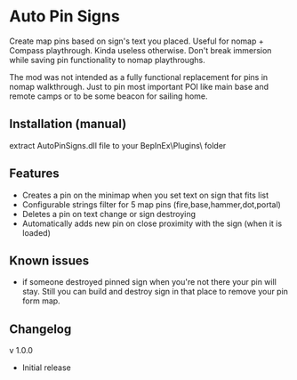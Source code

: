 # Auto Pin Signs
Create map pins based on sign's text you placed. Useful for nomap + Compass playthrough. Kinda useless otherwise. Don't break immersion while saving pin functionality to nomap playthroughs.

The mod was not intended as a fully functional replacement for pins in nomap walkthrough. Just to pin most important POI like main base and remote camps or to be some beacon for sailing home.

## Installation (manual)
extract AutoPinSigns.dll file to your BepInEx\Plugins\ folder

## Features
* Creates a pin on the minimap when you set text on sign that fits list
* Configurable strings filter for 5 map pins (fire,base,hammer,dot,portal)
* Deletes a pin on text change or sign destroying
* Automatically adds new pin on close proximity with the sign (when it is loaded)

## Known issues
* if someone destroyed pinned sign when you're not there your pin will stay. Still you can build and destroy sign in that place to remove your pin form map.

## Changelog

v 1.0.0
* Initial release
